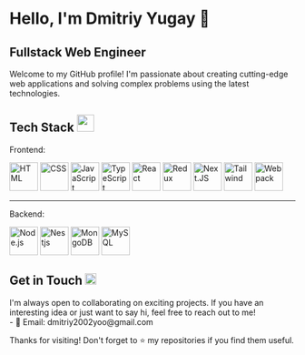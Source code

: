 <!-- Header -->
<h1 align="left">Hello, I'm Dmitriy Yugay 👋</h1>
<h2 align="left">
  Fullstack Web Engineer
</h2>

<!-- Introduction -->
<p align="left">
  Welcome to my GitHub profile! I'm passionate about creating cutting-edge web applications and solving complex problems using the latest technologies.
</p>

<!-- Tech Stack -->
<h2 align="left">Tech Stack <img src="https://media.tenor.com/RvCf_01rx-YAAAAi/sonic-the-hedgehog-prey-fnf.gif" width="30" height="30"></h2>
  <p>Frontend:</p>
  <p align="left">
  <img src="https://skillicons.dev/icons?i=html" alt="HTML" width="50" height="50" />
  <img src="https://skillicons.dev/icons?i=css" alt="CSS" width="50" height="50" />
  <img src="https://skillicons.dev/icons?i=js" alt="JavaScript" width="50" height="50" />
  <img src="https://skillicons.dev/icons?i=ts" alt="TypeScript" width="50" height="50" />
  <img src="https://skillicons.dev/icons?i=react" alt="React" width="50" height="50" />
  <img src="https://skillicons.dev/icons?i=redux" alt="Redux" width="50" height="50" />
  <img src="https://skillicons.dev/icons?i=nextjs" alt="Next.JS" width="50" height="50" />
  <img src="https://skillicons.dev/icons?i=tailwind" alt="Tailwind" width="50" height="50" />
  <img src="https://skillicons.dev/icons?i=webpack" alt="Webpack" width="50" height="50" />
  </p>
  
  
  <hr>

  <p>Backend:</p>
  <p align="left">
  <img src="https://skillicons.dev/icons?i=nodejs" alt="Node.js" width="50" height="50" />
  <img src="https://skillicons.dev/icons?i=nestjs" alt="Nestjs" width="50" height="50" />
  <img src="https://skillicons.dev/icons?i=mongodb" alt="MongoDB" width="50" height="50" />
  <img src="https://skillicons.dev/icons?i=mysql" alt="MySQL" width="50" height="50" />
  </p>


<!-- Contact -->
<h2 align="left">Get in Touch <img src="https://media.tenor.com/yzVsTWVKKmYAAAAi/pacman.gif" width="20" height="20"></h2>
<p align="left">
  I'm always open to collaborating on exciting projects. If you have an interesting idea or just want to say hi, feel free to reach out to me!
  <br />
  - 📧 Email: dmitriy2002yoo@gmail.com
</p>

<!-- Footer -->
<p align="left">
  Thanks for visiting! Don't forget to ⭐️ my repositories if you find them useful.
</p>
